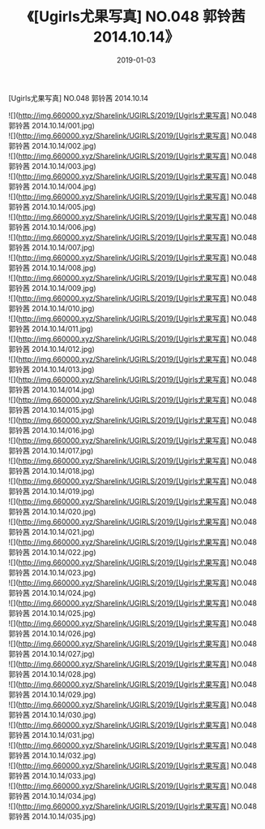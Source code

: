 ﻿---
layout: post
title:  《[Ugirls尤果写真] NO.048 郭铃茜 2014.10.14》
date:   2019-01-03
img: http://img.660000.xyz/Sharelink/UGIRLS/2019/[Ugirls尤果写真] NO.048 郭铃茜 2014.10.14/000.jpg
categories: [美女, 清纯, 唯美]
---

[Ugirls尤果写真] NO.048 郭铃茜 2014.10.14

 ![](http://img.660000.xyz/Sharelink/UGIRLS/2019/[Ugirls尤果写真] NO.048 郭铃茜 2014.10.14/001.jpg) <br>![](http://img.660000.xyz/Sharelink/UGIRLS/2019/[Ugirls尤果写真] NO.048 郭铃茜 2014.10.14/002.jpg) <br>![](http://img.660000.xyz/Sharelink/UGIRLS/2019/[Ugirls尤果写真] NO.048 郭铃茜 2014.10.14/003.jpg) <br>![](http://img.660000.xyz/Sharelink/UGIRLS/2019/[Ugirls尤果写真] NO.048 郭铃茜 2014.10.14/004.jpg) <br>![](http://img.660000.xyz/Sharelink/UGIRLS/2019/[Ugirls尤果写真] NO.048 郭铃茜 2014.10.14/005.jpg) <br>![](http://img.660000.xyz/Sharelink/UGIRLS/2019/[Ugirls尤果写真] NO.048 郭铃茜 2014.10.14/006.jpg) <br>![](http://img.660000.xyz/Sharelink/UGIRLS/2019/[Ugirls尤果写真] NO.048 郭铃茜 2014.10.14/007.jpg) <br>![](http://img.660000.xyz/Sharelink/UGIRLS/2019/[Ugirls尤果写真] NO.048 郭铃茜 2014.10.14/008.jpg) <br>![](http://img.660000.xyz/Sharelink/UGIRLS/2019/[Ugirls尤果写真] NO.048 郭铃茜 2014.10.14/009.jpg) <br>![](http://img.660000.xyz/Sharelink/UGIRLS/2019/[Ugirls尤果写真] NO.048 郭铃茜 2014.10.14/010.jpg) <br>![](http://img.660000.xyz/Sharelink/UGIRLS/2019/[Ugirls尤果写真] NO.048 郭铃茜 2014.10.14/011.jpg) <br>![](http://img.660000.xyz/Sharelink/UGIRLS/2019/[Ugirls尤果写真] NO.048 郭铃茜 2014.10.14/012.jpg) <br>![](http://img.660000.xyz/Sharelink/UGIRLS/2019/[Ugirls尤果写真] NO.048 郭铃茜 2014.10.14/013.jpg) <br>![](http://img.660000.xyz/Sharelink/UGIRLS/2019/[Ugirls尤果写真] NO.048 郭铃茜 2014.10.14/014.jpg) <br>![](http://img.660000.xyz/Sharelink/UGIRLS/2019/[Ugirls尤果写真] NO.048 郭铃茜 2014.10.14/015.jpg) <br>![](http://img.660000.xyz/Sharelink/UGIRLS/2019/[Ugirls尤果写真] NO.048 郭铃茜 2014.10.14/016.jpg) <br>![](http://img.660000.xyz/Sharelink/UGIRLS/2019/[Ugirls尤果写真] NO.048 郭铃茜 2014.10.14/017.jpg) <br>![](http://img.660000.xyz/Sharelink/UGIRLS/2019/[Ugirls尤果写真] NO.048 郭铃茜 2014.10.14/018.jpg) <br>![](http://img.660000.xyz/Sharelink/UGIRLS/2019/[Ugirls尤果写真] NO.048 郭铃茜 2014.10.14/019.jpg) <br>![](http://img.660000.xyz/Sharelink/UGIRLS/2019/[Ugirls尤果写真] NO.048 郭铃茜 2014.10.14/020.jpg) <br>![](http://img.660000.xyz/Sharelink/UGIRLS/2019/[Ugirls尤果写真] NO.048 郭铃茜 2014.10.14/021.jpg) <br>![](http://img.660000.xyz/Sharelink/UGIRLS/2019/[Ugirls尤果写真] NO.048 郭铃茜 2014.10.14/022.jpg) <br>![](http://img.660000.xyz/Sharelink/UGIRLS/2019/[Ugirls尤果写真] NO.048 郭铃茜 2014.10.14/023.jpg) <br>![](http://img.660000.xyz/Sharelink/UGIRLS/2019/[Ugirls尤果写真] NO.048 郭铃茜 2014.10.14/024.jpg) <br>![](http://img.660000.xyz/Sharelink/UGIRLS/2019/[Ugirls尤果写真] NO.048 郭铃茜 2014.10.14/025.jpg) <br>![](http://img.660000.xyz/Sharelink/UGIRLS/2019/[Ugirls尤果写真] NO.048 郭铃茜 2014.10.14/026.jpg) <br>![](http://img.660000.xyz/Sharelink/UGIRLS/2019/[Ugirls尤果写真] NO.048 郭铃茜 2014.10.14/027.jpg) <br>![](http://img.660000.xyz/Sharelink/UGIRLS/2019/[Ugirls尤果写真] NO.048 郭铃茜 2014.10.14/028.jpg) <br>![](http://img.660000.xyz/Sharelink/UGIRLS/2019/[Ugirls尤果写真] NO.048 郭铃茜 2014.10.14/029.jpg) <br>![](http://img.660000.xyz/Sharelink/UGIRLS/2019/[Ugirls尤果写真] NO.048 郭铃茜 2014.10.14/030.jpg) <br>![](http://img.660000.xyz/Sharelink/UGIRLS/2019/[Ugirls尤果写真] NO.048 郭铃茜 2014.10.14/031.jpg) <br>![](http://img.660000.xyz/Sharelink/UGIRLS/2019/[Ugirls尤果写真] NO.048 郭铃茜 2014.10.14/032.jpg) <br>![](http://img.660000.xyz/Sharelink/UGIRLS/2019/[Ugirls尤果写真] NO.048 郭铃茜 2014.10.14/033.jpg) <br>![](http://img.660000.xyz/Sharelink/UGIRLS/2019/[Ugirls尤果写真] NO.048 郭铃茜 2014.10.14/034.jpg) <br>![](http://img.660000.xyz/Sharelink/UGIRLS/2019/[Ugirls尤果写真] NO.048 郭铃茜 2014.10.14/035.jpg) <br>